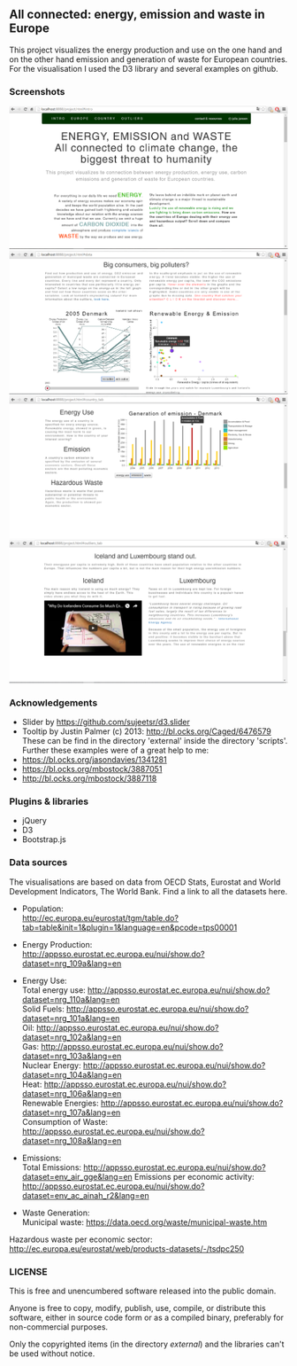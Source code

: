 ## All connected: energy, emission and waste in Europe

This project visualizes the energy production and use on the one hand and on the other hand emission and generation of waste for European countries. For the visualisation I used the D3 library and several examples on github.  

### Screenshots
![](doc/prtSc_intro.png)
![](doc/prtSc_europe.png)
![](doc/prtSc_country.png)
![](doc/prtSc_outliers.png)

### Acknowledgements
- Slider by https://github.com/sujeetsr/d3.slider
- Tooltip by Justin Palmer (c) 2013: http://bl.ocks.org/Caged/6476579  
These can be find in the directory 'external' inside the directory 'scripts'.
Further these examples were of a great help to me:
- https://bl.ocks.org/jasondavies/1341281
- https://bl.ocks.org/mbostock/3887051
- http://bl.ocks.org/mbostock/3887118

### Plugins & libraries
- jQuery
- D3
- Bootstrap.js

### Data sources
The visualisations are based on data from OECD Stats, Eurostat and World Development Indicators, The World Bank. Find a link to all the datasets here.  

- Population:  
http://ec.europa.eu/eurostat/tgm/table.do?tab=table&init=1&plugin=1&language=en&pcode=tps00001

- Energy Production:  
http://appsso.eurostat.ec.europa.eu/nui/show.do?dataset=nrg_109a&lang=en  

- Energy Use:  
Total energy use: http://appsso.eurostat.ec.europa.eu/nui/show.do?dataset=nrg_110a&lang=en  
Solid Fuels: http://appsso.eurostat.ec.europa.eu/nui/show.do?dataset=nrg_101a&lang=en  
Oil: http://appsso.eurostat.ec.europa.eu/nui/show.do?dataset=nrg_102a&lang=en  
Gas: http://appsso.eurostat.ec.europa.eu/nui/show.do?dataset=nrg_103a&lang=en  
Nuclear Energy: http://appsso.eurostat.ec.europa.eu/nui/show.do?dataset=nrg_104a&lang=en  
Heat: http://appsso.eurostat.ec.europa.eu/nui/show.do?dataset=nrg_106a&lang=en  
Renewable Energies: http://appsso.eurostat.ec.europa.eu/nui/show.do?dataset=nrg_107a&lang=en  
Consumption of Waste: http://appsso.eurostat.ec.europa.eu/nui/show.do?dataset=nrg_108a&lang=en  

- Emissions:  
Total Emissions: http://appsso.eurostat.ec.europa.eu/nui/show.do?dataset=env_air_gge&lang=en
Emissions per economic activity: http://appsso.eurostat.ec.europa.eu/nui/show.do?dataset=env_ac_ainah_r2&lang=en

- Waste Generation:  
Municipal waste: https://data.oecd.org/waste/municipal-waste.htm 

Hazardous waste per economic sector: http://ec.europa.eu/eurostat/web/products-datasets/-/tsdpc250

### LICENSE
This is free and unencumbered software released into the public domain.

Anyone is free to copy, modify, publish, use, compile, or
distribute this software, either in source code form or as a compiled
binary, preferably for non-commercial purposes.

Only the copyrighted items (in the directory *external*) and the libraries can't be used without notice. 